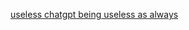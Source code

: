[useless chatgpt being useless as always](https://chat.openai.com/share/fe539df6-3f5c-468f-9e19-b4b97e01aa15)
